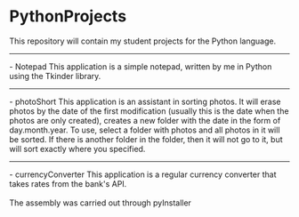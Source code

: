 # PythonProjects

This repository will contain my student projects for the Python language.
<hr>
- Notepad
This application is a simple notepad, written by me in Python using the Tkinder library.
<hr>
- photoShort
This application is an assistant in sorting photos.
It will erase photos by the date of the first modification (usually this is the date when the photos are only created), creates a new folder with the date in the form of day.month.year.
To use, select a folder with photos and all photos in it will be sorted.
If there is another folder in the folder, then it will not go to it, but will sort exactly where you specified.
<hr>
- сurrencyСonverter
This application is a regular currency converter that takes rates from the bank's API.
<br><br>
The assembly was carried out through pyInstaller
